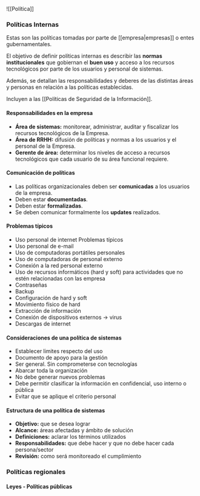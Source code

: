 ![[Política]]
### Políticas Internas
Estas son las políticas tomadas por parte de [[empresa|empresas]] o entes gubernamentales.

El objetivo de definir políticas internas es describir las **normas institucionales** que gobiernan el **buen uso** y acceso a los recursos tecnológicos por parte de los usuarios y personal de sistemas.

Además, se detallan las responsabilidades y deberes de las distintas áreas y personas en relación a las políticas establecidas.

Incluyen a las [[Políticas de Seguridad de la Información]].

#### Responsabilidades en la empresa
- **Área de sistemas:** monitorear, administrar, auditar y fiscalizar los recursos tecnológicos de la Empresa.
- **Área de RRHH:** difusión de políticas y normas a los usuarios y el personal de la Empresa.
- **Gerente de área:** determinar los niveles de acceso a recursos tecnológicos que cada usuario de su área funcional requiere.

#### Comunicación de políticas
- Las políticas organizacionales deben ser **comunicadas** a los usuarios de la empresa.
- Deben estar **documentadas**. 
- Deben estar **formalizadas**.
- Se deben comunicar formalmente los **updates** realizados.

#### Problemas típicos
- Uso personal de internet Problemas típicos 
- Uso personal de e-mail
- Uso de computadoras portátiles personales 
- Uso de computadoras de personal externo 
- Conexión a la red personal externo
- Uso de recursos informáticos (hard y soft) para actividades que no estén relacionadas con las empresa
- Contraseñas
- Backup
- Configuración de hard y soft 
- Movimiento físico de hard 
- Extracción de información 
- Conexión de dispositivos externos -> virus 
- Descargas de internet

#### Consideraciones de una política de sistemas
- Establecer limites respecto del uso 
- Documento de apoyo para la gestión 
- Ser general. Sin comprometerse con tecnologías 
- Abarcar toda la organización 
- No debe generar nuevos problemas 
- Debe permitir clasificar la información en confidencial, uso interno o pública 
- Evitar que se aplique el criterio personal

#### Estructura de una política de sistemas
- **Objetivo:** que se desea lograr 
- **Alcance:** áreas afectadas y ámbito de solución
- **Definiciones:** aclarar los términos utilizados
- **Responsabilidades:** que debe hacer y que no debe hacer cada persona/sector
- **Revisión:** como será monitoreado el cumplimiento

### Políticas regionales
#### Leyes - Políticas públicas
